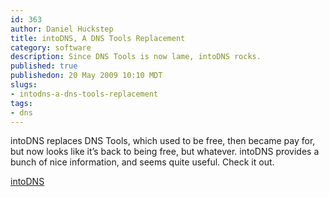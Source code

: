 ```yaml
--- 
id: 363
author: Daniel Huckstep
title: intoDNS, A DNS Tools Replacement
category: software
description: Since DNS Tools is now lame, intoDNS rocks.
published: true
publishedon: 20 May 2009 10:10 MDT
slugs: 
- intodns-a-dns-tools-replacement
tags: 
- dns
---
```

intoDNS replaces DNS Tools, which used to be free, then became pay for,
but now looks like it’s back to being free, but whatever. intoDNS
provides a bunch of nice information, and seems quite useful. Check it
out.

[intoDNS](http://www.intodns.com/)